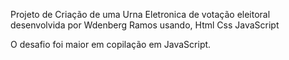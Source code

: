 Projeto de Criação de uma Urna Eletronica de votação eleitoral desenvolvida por Wdenberg Ramos usando,
Html
Css
JavaScript

O desafio foi maior em copilação em JavaScript.